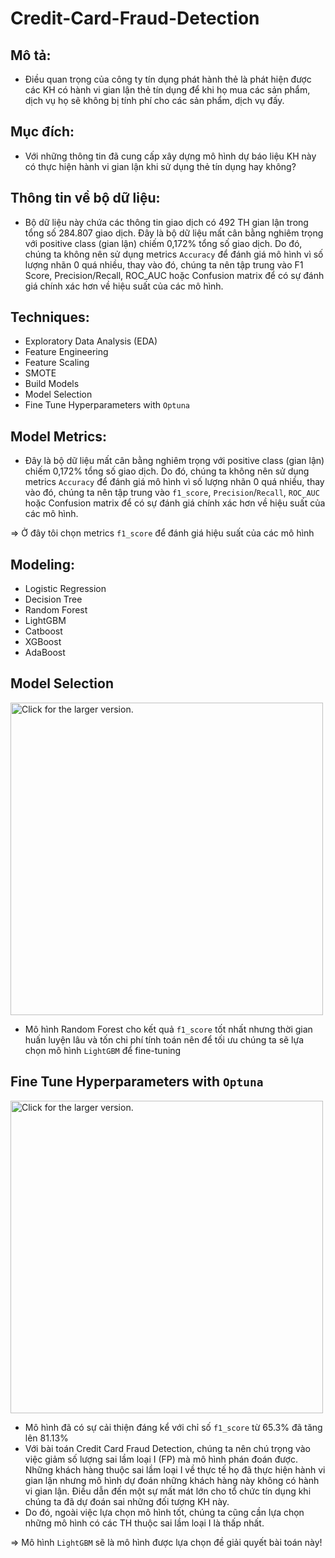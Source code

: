 # Credit-Card-Fraud-Detection
## Mô tả:
- Điều quan trọng của công ty tín dụng phát hành thẻ là phát hiện được các KH có hành vi gian lận thẻ tín dụng để khi họ mua các sản phẩm, dịch vụ họ sẽ không bị tính phí cho các sản phẩm, dịch vụ đấy.
## Mục đích:
- Với những thông tin đã cung cấp xây dựng mô hình dự báo liệu KH này có thực hiện hành vi gian lận khi sử dụng thẻ tín dụng hay không?
## Thông tin về bộ dữ liệu:
- Bộ dữ liệu này chứa các thông tin giao dịch có 492 TH gian lận trong tổng số 284.807 giao dịch. Đây là bộ dữ liệu mất cân bằng nghiêm trọng với positive class (gian lận) chiếm 0,172% tổng số giao dịch. Do đó, chúng ta không nên sử dụng metrics `Accuracy` để đánh giá mô hình vì số lượng nhãn 0 quá nhiều, thay vào đó, chúng ta nên tập trung vào F1 Score, Precision/Recall, ROC_AUC hoặc Confusion matrix để có sự đánh giá chính xác hơn về hiệu suất của các mô hình.
## Techniques:
- Exploratory Data Analysis (EDA)
- Feature Engineering
- Feature Scaling
- SMOTE
- Build Models
- Model Selection
- Fine Tune Hyperparameters with `Optuna`
## Model Metrics:
- Đây là bộ dữ liệu mất cân bằng nghiêm trọng với positive class (gian lận) chiếm 0,172% tổng số giao dịch. Do đó, chúng ta không nên sử dụng metrics `Accuracy` để đánh giá mô hình vì số lượng nhãn 0 quá nhiều, thay vào đó, chúng ta nên tập trung vào `f1_score`, `Precision`/`Recall`, `ROC_AUC` hoặc Confusion matrix để có sự đánh giá chính xác hơn về hiệu suất của các mô hình.

=> Ở đây tôi chọn metrics `f1_score` để đánh giá hiệu suất của các mô hình
## Modeling:
- Logistic Regression
- Decision Tree
- Random Forest
- LightGBM
- Catboost
- XGBoost
- AdaBoost
## Model Selection
<a href="https://drive.google.com/uc?export=view&id=1fRa79JmKwQXdixq-iCXkSjOTAVOL2SJ_"><img src="https://drive.google.com/uc?export=view&id=1fRa79JmKwQXdixq-iCXkSjOTAVOL2SJ_" style="width: 500px; max-width: 100%; height: auto" title="Click for the larger version." /></a>
- Mô hình Random Forest cho kết quả `f1_score` tốt nhất nhưng thời gian huấn luyện lâu và tốn chi phí tính toán nên để tối ưu chúng ta sẽ lựa chọn mô hình `LightGBM` để fine-tuning
## Fine Tune Hyperparameters with `Optuna`

<a href="https://drive.google.com/uc?export=view&id=1ceDy2AfE8azR2fmdS8d4a4jN29ZplPWu"><img src="https://drive.google.com/uc?export=view&id=1ceDy2AfE8azR2fmdS8d4a4jN29ZplPWu" style="width: 500px; max-width: 100%; height: auto" title="Click for the larger version." /></a>

- Mô hình đã có sự cải thiện đáng kể với chỉ số `f1_score` từ 65.3% đã tăng lên 81.13%
- Với bài toán Credit Card Fraud Detection, chúng ta nên chú trọng vào việc giảm số lượng sai lầm loại I (FP) mà mô hình phán đoán được. Những khách hàng thuộc sai lầm loại I về thực tế họ đã thực hiện hành vi gian lận nhưng mô hình dự đoán những khách hàng này không có hành vi gian lận. Điều dẫn đến một sự mất mát lớn cho tổ chức tín dụng khi chúng ta đã dự đoán sai những đối tượng KH này.
- Do đó, ngoài việc lựa chọn mô hình tốt, chúng ta cũng cần lựa chọn những mô hình có các TH thuộc sai lầm loại I là thấp nhất.

=> Mô hình `LightGBM` sẽ là mô hình được lựa chọn đề giải quyết bài toán này!
